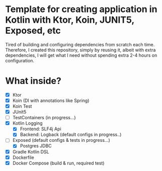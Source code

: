 # Template for creating application in Kotlin with Ktor, Koin, JUNIT5, Exposed, etc
Tired of building and configuring dependencies from scratch each time. Therefore, I created this repository, simply by reusing it, albeit with extra dependencies, I will get what I need without spending extra 2-4 hours on configuration.

# What inside?
- [x] Ktor
- [x] Koin (DI with annotations like Spring)
- [X] Koin Test
- [x] JUnit5
- [ ] TestContainers (in progress...)
- [x] Kotlin Logging 
  - [x] Frontend: SLF4j Api
  - [x] Backend: Logback (default configs in progress..)
- [ ] Exposed (default configs & tests in progress...)
  - [x] Postgres JDBC
- [x] Gradle Kotlin DSL
- [x] Dockerfile
- [x] Docker Compose (build & run, required test)
